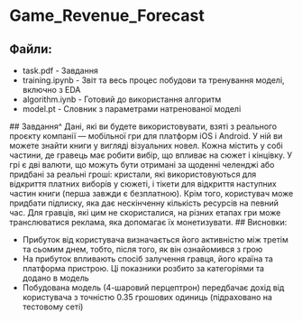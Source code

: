 # Game_Revenue_Forecast

## Файли:
<UL>
<li>task.pdf - Завдання</li>
<li>training.ipynb - Звіт та весь процес побудови та тренування моделі, включно з EDA</li>
<li>algorithm.iynb - Готовий до використання алгоритм</li>
<li>model.pt - Словник з параметрами натренованої моделі</li>
</UL>
## Завдання^
Дані, які ви будете використовувати, взяті з реального проєкту компанії — мобільної гри для платформ iOS і Android. У ній ви можете знайти книги у вигляді візуальних новел. Кожна містить у собі частини, де гравець має робити вибір, що впливає на сюжет і кінцівку.
У грі є дві валюти, що можуть бути отримані за щоденні челенджі або придбані за реальні гроші: кристали, які використовуються для відкриття платних виборів у сюжеті, і тікети для відкриття наступних частин книги (перша завжди є безплатною).
Крім того, користувач може придбати підписку, яка дає нескінченну кількість ресурсів на певний час.
Для гравців, які цим не скористалися, на різних етапах гри може транслюватися реклама, яка допомагає їх монетизувати.
## Висновки:
<UL>
<li>Прибуток від користувача визначається його активністю між третім та сьомим днем, тобто, після того, як він ознайомився з грою</li>
<li>На прибуток впливають спосіб залучення гравця, його країна та платформа пристрою. Ці показники розбито за категоріями та додано в модель</li>
<li>Побудована модель (4-шаровий перцептрон) передбачає дохід від користувача з точністю 0.35 грошових одиниць (підраховано на тестовому сеті)</li>
</UL>
